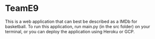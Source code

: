 # TeamE9
This is a web application that can best be described as a IMDb for basketball. To run this application, run main.py (in the src folder) on your terminal, or you can deploy the application using Heroku or GCP. 
